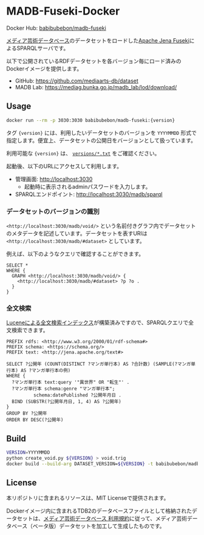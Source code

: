 # MADB-Fuseki-Docker

Docker Hub: [babibubebon/madb-fuseki](https://hub.docker.com/r/babibubebon/madb-fuseki)

[メディア芸術データベース](https://mediaarts-db.bunka.go.jp/)のデータセットをロードした[Apache Jena Fuseki](https://jena.apache.org/documentation/fuseki2/index.html)によるSPARQLサーバです。

以下で公開されているRDFデータセットを各バージョン毎にロード済みのDockerイメージを提供します。

- GitHub: <https://github.com/mediaarts-db/dataset>
- MADB Lab: <https://mediag.bunka.go.jp/madb_lab/lod/download/>

## Usage

```sh
docker run --rm -p 3030:3030 babibubebon/madb-fuseki:{version}
```

タグ `{version}` には、利用したいデータセットのバージョンを `YYYYMMDD` 形式で指定します。便宜上、データセットの公開日をバージョンとして扱っています。

利用可能な `{version}` は、 [`versions/*.txt`](./versions/) をご確認ください。

起動後、以下のURLにアクセスして利用します。

- 管理画面: <http://localhost:3030>
  - 起動時に表示されるadminパスワードを入力します。
- SPARQLエンドポイント: <http://localhost:3030/madb/sparql>

### データセットのバージョンの識別

`<http://localhost:3030/madb/void/>` という名前付きグラフ内でデータセットのメタデータを記述しています。データセットを表すURIは `<http://localhost:3030/madb/#dataset>` としています。

例えば、以下のようなクエリで確認することができます。

```sparql
SELECT *
WHERE {
  GRAPH <http://localhost:3030/madb/void/> {
    <http://localhost:3030/madb/#dataset> ?p ?o .
  }
}
```

### 全文検索

[Luceneによる全文検索インデックス](https://jena.apache.org/documentation/query/text-query.html)が構築済みですので、SPARQLクエリで全文検索できます。

```sparql
PREFIX rdfs: <http://www.w3.org/2000/01/rdf-schema#>
PREFIX schema: <https://schema.org/>
PREFIX text: <http://jena.apache.org/text#>

SELECT ?公開年 (COUNT(DISTINCT ?マンガ単行本) AS ?合計数) (SAMPLE(?マンガ単行本) AS ?マンガ単行本の例)
WHERE { 
  ?マンガ単行本 text:query '"異世界" OR "転生"' .
  ?マンガ単行本 schema:genre "マンガ単行本";
          schema:datePublished ?公開年月日 .
  BIND (SUBSTR(?公開年月日, 1, 4) AS ?公開年)
}
GROUP BY ?公開年
ORDER BY DESC(?公開年)
```

## Build

```sh
VERSION=YYYYMMDD
python create_void.py ${VERSION} > void.trig
docker build --build-arg DATASET_VERSION=${VERSION} -t babibubebon/madb-fuseki:${VERSION} .
```

## License

本リポジトリに含まれるリソースは、MIT Licenseで提供されます。

Dockerイメージ内に含まれるTDB2のデータベースファイルとして格納されたデータセットは、[メディア芸術データベース 利用規約](https://mediaarts-db.bunka.go.jp/user_terms)に従って、メディア芸術データベース（ベータ版）データセットを加工して生成したものです。
